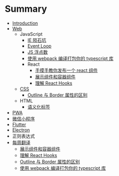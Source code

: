 # Summary

- [Introduction](README.md)
- [Web](Web/README.md)
  - JavaScript
    - [IE 陨石坑](Web/IE.md)
    - [Event Loop](Web/event-loop.md)
    - [JS 浮点数](Web/js-float.md)
    - [使用 webpack 编译打包你的 typescript 库](translation/2019-03-27.md)
    - React
      - [手摸手教你发布一个 react 组件](Web/how-to-create-a-react-component.md)
      - [展示组件和容器组件](translation/2019-01-31.md)
      - [理解 React Hooks](translation/2019-02-21.md)
  - [CSS](CSS/README.md)
    - [Outline 与 Border 属性的区别](translation/2019-03-13.md)
  - HTML
    - [语义化标签](HTML/tag.md)
- [PWA](PWA/README.md)
- [微信小程序](mp/README.md)
- [Flutter](Flutter/README.md)
- [Electron](Electron/README.md)
- 正则表达式
- [每周翻译](translation/README.md)
  - [展示组件和容器组件](translation/2019-01-31.md)
  - [理解 React Hooks](translation/2019-02-21.md)
  - [Outline 与 Border 属性的区别](translation/2019-03-13.md)
  - [使用 webpack 编译打包你的 typescript 库](translation/2019-03-27.md)
